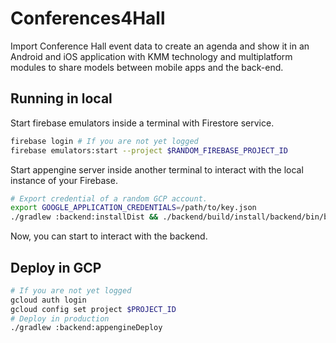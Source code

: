 # Conferences4Hall

Import Conference Hall event data to create an agenda and show it 
in an Android and iOS application with KMM technology and
multiplatform modules to share models between mobile apps and the
back-end.

## Running in local

Start firebase emulators inside a terminal with Firestore service.

```bash
firebase login # If you are not yet logged
firebase emulators:start --project $RANDOM_FIREBASE_PROJECT_ID
```

Start appengine server inside another terminal to interact with the
local instance of your Firebase.

```bash
# Export credential of a random GCP account.
export GOOGLE_APPLICATION_CREDENTIALS=/path/to/key.json
./gradlew :backend:installDist && ./backend/build/install/backend/bin/backend
```

Now, you can start to interact with the backend.

## Deploy in GCP

```bash
# If you are not yet logged
gcloud auth login
gcloud config set project $PROJECT_ID
# Deploy in production
./gradlew :backend:appengineDeploy
```
